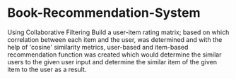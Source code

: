 # Book-Recommendation-System
Using  Collaborative Filtering
Build a user-item rating matrix; based on which correlation between each item and the user, was determined and with the help of 'cosine' similarity metrics, user-based and item-based recommendation function was created which would determine the similar users to the given user input and determine the similar item of the given item to the user as a result.
